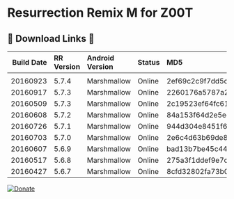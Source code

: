 # Resurrection Remix M for Z00T

## &#x1F534; Download Links &#x1F534;

|Build Date|RR Version|Android Version|Status|MD5|Download Link
|----:|:-----|:-----|:-----|:-----|:-----|
| |
|20160923|5.7.4|Marshmallow|Online|2ef69c2c9f7dd5cae7788f60908ce5af|[Download](https://basketbuild.com/filedl/devs?dev=Fabb2303&dl=Fabb2303/ResurrectionRemix/Z00T/ResurrectionRemix-M-v5.7.4-20160923-Z00T.zip)
|20160917|5.7.3|Marshmallow|Online|2260176a5787a2533ec7f6401bb02780|[Download](https://basketbuild.com/filedl/devs?dev=Fabb2303&dl=Fabb2303/ResurrectionRemix/Z00T/ResurrectionRemix-M-v5.7.3-20160917-Z00T.zip)
|20160509|5.7.3|Marshmallow|Online|2c19523ef64fc61eebc6fec2fc092029|[Download](https://basketbuild.com/filedl/devs?dev=Fabb2303&dl=Fabb2303/ResurrectionRemix/Z00T/ResurrectionRemix-M-v5.7.3-20160905-Z00T.zip)
|20160608|5.7.2|Marshmallow|Online|84a153f64d2e5ec15024eacf23825939|[Download](https://basketbuild.com/filedl/devs?dev=Fabb2303&dl=Fabb2303/ResurrectionRemix/Z00T/ResurrectionRemix-M-v5.7.2-20160806-Z00T.zip)
|20160726|5.7.1|Marshmallow|Online|944d304e8451f68c726ca4127a2bfda3|[Download](https://basketbuild.com/filedl/devs?dev=Fabb2303&dl=Fabb2303/ResurrectionRemix/Z00T/ResurrectionRemix-M-v5.7.1-20160726-Z00T.zip)
|20160703|5.7.0|Marshmallow|Online|2e6c4d63b69de87fb60b0c537b16a2fe|[Download](https://basketbuild.com/filedl/devs?dev=Fabb2303&dl=Fabb2303/ResurrectionRemix/Z00T/ResurrectionRemix-M-v5.7.0-20160703-Z00T.zip)
|20160607|5.6.9|Marshmallow|Online|bad13b7be45c4451858eb360d8342ea0|[Download](https://basketbuild.com/filedl/devs?dev=Fabb2303&dl=Fabb2303/ResurrectionRemix/Z00T/ResurrectionRemix-M-v5.6.9-20160607-Z00T.zip)
|20160517|5.6.8|Marshmallow|Online|275a3f1ddef9e7cfc3700dd16deaa1ce|[Download](https://basketbuild.com/filedl/devs?dev=Fabb2303&dl=Fabb2303/ResurrectionRemix/Z00T/ResurrectionRemix-M-v5.6.8-20160517-Z00T.zip)
|20160427|5.6.7|Marshmallow|Online|8cfd32802fa73b0838a57d8709641aa5|[Download](https://basketbuild.com/filedl/devs?dev=Fabb2303&dl=Fabb2303/ResurrectionRemix/Z00T/ResurrectionRemix-M-v5.6.7-20160427-Z00T.zip)
[![Donate](https://img.shields.io/badge/donate-on%20paypal-009cde.svg?maxAge=86400)](https://goo.gl/DS0iqC)

